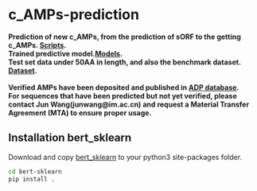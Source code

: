 # c_AMPs-prediction
__Prediction of new c_AMPs, from the prediction of sORF to the getting c_AMPs. [Scripts](https://github.com/mayuefine/c_AMPs-prediction/blob/master/c_AMPs-Prediction.md "c_AMPs-Prediction.md").__<br>
__Trained predictive model.[Models](https://github.com/mayuefine/c_AMPs-prediction/tree/master/Models).__<br>
__Test set data under 50AA in length, and also the benchmark dataset. [Dataset](https://github.com/mayuefine/c_AMPs-prediction/tree/master/Data).__<br>
<br>
__Verified AMPs have been deposited and published in [ADP database](https://aps.unmc.edu/).__<br>
__For sequences that have been predicted but not yet verified, please contact Jun Wang(junwang\@im.ac.cn) and request a Material Transfer Agreement (MTA) to ensure proper usage.__<br>

## Installation bert_sklearn
Download and copy [bert_sklearn](https://github.com/mayuefine/c_AMPs-prediction/tree/master/bert_sklearn) to your python3 site-packages folder.<br>
```bash
cd bert-sklearn
pip install .
```
